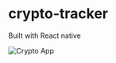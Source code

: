 # crypto-tracker
Built with React native

![Crypto App](https://user-images.githubusercontent.com/44801711/180367267-3419b9eb-9aed-4618-8eb7-2e40fc28380f.png)
